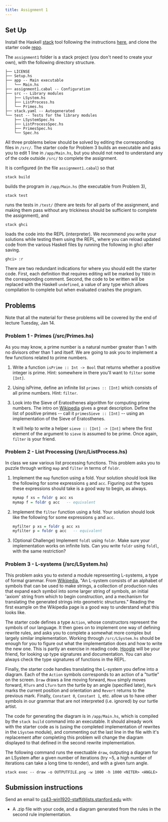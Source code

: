 ```yaml
---
title: Assignment 1
---
```


## Set Up

Install the Haskell [stack](https://docs.haskellstack.org/en/stable/README/)
tool following the instructions
[here](/notes/Getting_Set_Up.html), and clone the starter code
[repo](https://github.com/ischeinfeld/cs43-assignments). 

The `assignment1` folder is a stack project (you don't need to create your
own), with the following directory structure.
```
├── LICENSE
├── Setup.hs
├── app -- Main executable
│   └── Main.hs
├── assignment1.cabal -- Configuration
├── src -- Library modules
│   ├── LSystem.hs
│   ├── ListProcess.hs
│   └── Primes.hs
├── stack.yaml -- Autogenerated
└── test -- Tests for the library modules
    ├── LSystemSpec.hs
    ├── ListProcessSpec.hs
    ├── PrimesSpec.hs
    └── Spec.hs
```

All three problems below should be solved by editing the corresponding files in
`/src/`. The starter code for Problem 3 builds an executable and asks you to
edit 1 line in `/app/Main.hs`, but you should not need to understand any of the
code outside `/src/` to complete the assignment. 

It is configured (in the file `assignment1.cabal`) so that
```
stack build
```
builds the program in `/app/Main.hs` (the executable from Problem 3),
```
stack test
```
runs the tests in `/test/` (there are tests for all parts of the assignment, and
making them pass without any trickiness should be sufficient to complete the
assignment), and
```
stack ghci
```
loads the code into the REPL (interpreter). We recommend you write your
solutions while testing them using the REPL, where you can reload updated code
from the various Haskell files by running the following in ghci after saving.
```
ghci> :r
```

There are two redundant indications for where you should edit the starter code.
First, each definition that requires editing will be marked by `TODO` in the
corresponding comment. Second, the code to be written will be replaced with the
Haskell `undefined`, a value of any type which allows compilation to complete
but when evaluated crashes the program.

## Problems

Note that all the material for these problems will be covered by the end of
lecture Tuesday, Jan 14.


### Problem 1 - Primes (/src/Primes.hs)

As you may know, a prime number is a natural number greater than 1 with no
divisors other than 1 and itself. We are going to ask you to implement a few
functions related to prime numbers.

1. Write a function  `isPrime :: Int -> Bool` that returns whether a positive
   integer is prime. Hint: somewhere in there you'll want to `filter` some
   `[Int]`.


1. Using isPrime, define an infinite list `primes :: [Int]` which consists of
   all prime numbers. Hint: `filter`.

1. Look into the Sieve of Eratosthenes algorithm for computing prime numbers.
   The intro on [Wikipedia](https://en.wikipedia.org/wiki/Sieve_of_Eratosthenes) gives a
   great description. Define the list of positive primes -- call it `primesSieve
   :: [Int]` -- using an implementation of the Sieve of Eratosthenes.

   It will help to write a helper `sieve :: [Int] -> [Int]` where the first
   element of the argument to `sieve` is assumed to be prime. Once again,
   `filter` is your friend.

### Problem 2 - List Processing (/src/ListProcess.hs)

In class we saw various list processing functions. This problem asks you to
puzzle through writing `map` and `filter` in terms of `foldr`. 

1. Implement the `map` function using a fold. Your solution should look like the
   following for some expressions `g` and `acc`. Figuring out the types these
   expressions should take is a good way to begin, as always.

   ```haskell
   mymap f xs = foldr g acc xs
   mymap f = foldr g acc   -- equivalent
   ```

1. Implement the `filter` function using a fold. Your solution should look like the
   following for some expressions `g` and `acc`.

   ```haskell
   myfilter p xs = foldr g acc xs
   myfilter p = foldr g acc   -- equivalent
   ```

1. (Optional Challenge) Implement `foldl` using `foldr`. Make sure your
   implementation works on infinite lists. Can you write `foldr` using
   `foldl`, with the same restriction?

### Problem 3 - L-systems (/src/LSystem.hs)

This problem asks you to extend a module representing L-systems, a type of
formal grammar. From [Wikipedia](https://en.wikipedia.org/wiki/L-system), "An
L-system consists of an alphabet of symbols that can be used to make strings, a
collection of production rules that expand each symbol into some larger string
of symbols, an initial 'axiom' string from which to begin construction, and a
mechanism for translating the generated strings into geometric structures."
Reading the first example on the Wikipedia page is a good way to understand what
this looks like.

The starter code defines a type `Action`, whose constructors represent the
symbols of our language. It then goes on to implement one way of defining
rewrite rules, and asks you to complete a somewhat more complex but largely
similar implementation. Working through `/src/LSystem.hs` should be enough for
you to figure out what the implementation does and how to write the new one.
This is partly an exercise in reading code. [Hoogle](https://hoogle.haskell.org)
will be your friend, for looking up type signatures and documentation. You can
also always check the type signatures of functions in the REPL.

Finally, the starter code handles translating the L-system you define into a
diagram. Each of the `Action` symbols corresponds to an action of a "turtle" on the
screen. `Draw` draws a line moving forward, `Move` simply moves forward, `RTurn`
and `LTurn` turn the turtle by an angle (specified later), `Mark` marks the
current position and orientation and `Revert` returns to the previous mark.
Finally, `Constant 0`, `Constant 1`, etc. allow us to have other symbols in our
grammar that are not interpreted (i.e. ignored) by our turtle artist.

The code for generating the diagram is in `/app/Main.hs`, which is compiled by
the `stack build` command into an executable. It should already work with the
starter code as is (using the completed implementation of rewrites in the
`LSystem` module), and commenting out the last line in the file with it's
replacement after completing this problem will change the diagram displayed to
that defined in the second rewrite implementation.

The following command runs the exectuable `draw`, outputing a diagram for an
LSystem after a given number of iterations (try ~5, a high number of iterations
can take a long time to render), and with a given turn angle.

```
stack exec -- draw -o OUTPUTFILE.png -w 1000 -h 1000 <NITER> <ANGLE>
```

## Submission instructions

Send an email to cs43-win1920-staff@lists.stanford.edu with:

- A .zip file with your code, and a diagram generated from the rules in the
  second rule implementation.
